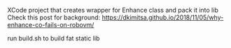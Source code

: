 XCode project that creates wrapper for Enhance class and pack it into lib
Check this post for background: https://dkimitsa.github.io/2018/11/05/why-enhance-co-fails-on-robovm/  

run build.sh to build fat static lib
